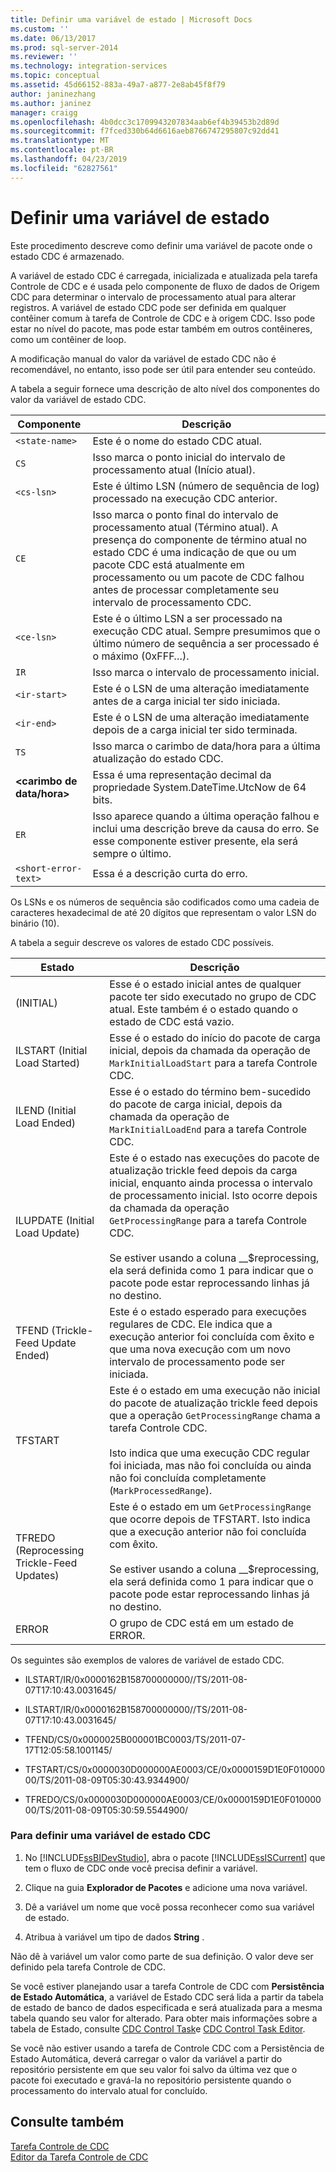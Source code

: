 ```yaml
---
title: Definir uma variável de estado | Microsoft Docs
ms.custom: ''
ms.date: 06/13/2017
ms.prod: sql-server-2014
ms.reviewer: ''
ms.technology: integration-services
ms.topic: conceptual
ms.assetid: 45d66152-883a-49a7-a877-2e8ab45f8f79
author: janinezhang
ms.author: janinez
manager: craigg
ms.openlocfilehash: 4b0dcc3c1709943207834aab6ef4b39453b2d89d
ms.sourcegitcommit: f7fced330b64d6616aeb8766747295807c92dd41
ms.translationtype: MT
ms.contentlocale: pt-BR
ms.lasthandoff: 04/23/2019
ms.locfileid: "62827561"
---
```

# <a name="define-a-state-variable"></a>Definir uma variável de estado
  Este procedimento descreve como definir uma variável de pacote onde o estado CDC é armazenado.  
  
 A variável de estado CDC é carregada, inicializada e atualizada pela tarefa Controle de CDC e é usada pelo componente de fluxo de dados de Origem CDC para determinar o intervalo de processamento atual para alterar registros. A variável de estado CDC pode ser definida em qualquer contêiner comum à tarefa de Controle de CDC e à origem CDC. Isso pode estar no nível do pacote, mas pode estar também em outros contêineres, como um contêiner de loop.  
  
 A modificação manual do valor da variável de estado CDC não é recomendável, no entanto, isso pode ser útil para entender seu conteúdo.  
  
 A tabela a seguir fornece uma descrição de alto nível dos componentes do valor da variável de estado CDC.  
  
|Componente|Descrição|  
|---------------|-----------------|  
|`<state-name>`|Este é o nome do estado CDC atual.|  
|`CS`|Isso marca o ponto inicial do intervalo de processamento atual (Início atual).|  
|`<cs-lsn>`|Este é último LSN (número de sequência de log) processado na execução CDC anterior.|  
|`CE`|Isso marca o ponto final do intervalo de processamento atual (Término atual). A presença do componente de término atual no estado CDC é uma indicação de que ou um pacote CDC está atualmente em processamento ou um pacote de CDC falhou antes de processar completamente seu intervalo de processamento CDC.|  
|`<ce-lsn>`|Este é o último LSN a ser processado na execução CDC atual. Sempre presumimos que o último número de sequência a ser processado é o máximo (0xFFF…).|  
|`IR`|Isso marca o intervalo de processamento inicial.|  
|`<ir-start>`|Este é o LSN de uma alteração imediatamente antes de a carga inicial ter sido iniciada.|  
|`<ir-end>`|Este é o LSN de uma alteração imediatamente depois de a carga inicial ter sido terminada.|  
|`TS`|Isso marca o carimbo de data/hora para a última atualização do estado CDC.|  
|**\<carimbo de data/hora>**|Essa é uma representação decimal da propriedade System.DateTime.UtcNow de 64 bits.|  
|`ER`|Isso aparece quando a última operação falhou e inclui uma descrição breve da causa do erro. Se esse componente estiver presente, ela será sempre o último.|  
|`<short-error-text>`|Essa é a descrição curta do erro.|  
  
 Os LSNs e os números de sequência são codificados como uma cadeia de caracteres hexadecimal de até 20 dígitos que representam o valor LSN do binário (10).  
  
 A tabela a seguir descreve os valores de estado CDC possíveis.  
  
|Estado|Descrição|  
|-----------|-----------------|  
|(INITIAL)|Esse é o estado inicial antes de qualquer pacote ter sido executado no grupo de CDC atual. Este também é o estado quando o estado de CDC está vazio.|  
|ILSTART (Initial Load Started)|Esse é o estado do início do pacote de carga inicial, depois da chamada da operação de `MarkInitialLoadStart` para a tarefa Controle CDC.|  
|ILEND (Initial Load Ended)|Esse é o estado do término bem-sucedido do pacote de carga inicial, depois da chamada da operação de `MarkInitialLoadEnd` para a tarefa Controle CDC.|  
|ILUPDATE (Initial Load Update)|Este é o estado nas execuções do pacote de atualização trickle feed depois da carga inicial, enquanto ainda processa o intervalo de processamento inicial. Isto ocorre depois da chamada da operação `GetProcessingRange` para a tarefa Controle CDC.<br /><br /> Se estiver usando a coluna __$reprocessing, ela será definida como 1 para indicar que o pacote pode estar reprocessando linhas já no destino.|  
|TFEND (Trickle-Feed Update Ended)|Este é o estado esperado para execuções regulares de CDC. Ele indica que a execução anterior foi concluída com êxito e que uma nova execução com um novo intervalo de processamento pode ser iniciada.|  
|TFSTART|Este é o estado em uma execução não inicial do pacote de atualização trickle feed depois que a operação `GetProcessingRange` chama a tarefa Controle CDC.<br /><br /> Isto indica que uma execução CDC regular foi iniciada, mas não foi concluída ou ainda não foi concluída completamente (`MarkProcessedRange`).|  
|TFREDO (Reprocessing Trickle-Feed Updates)|Este é o estado em um `GetProcessingRange` que ocorre depois de TFSTART. Isto indica que a execução anterior não foi concluída com êxito.<br /><br /> Se estiver usando a coluna __$reprocessing, ela será definida como 1 para indicar que o pacote pode estar reprocessando linhas já no destino.|  
|ERROR|O grupo de CDC está em um estado de ERROR.|  
  
 Os seguintes são exemplos de valores de variável de estado CDC.  
  
-   ILSTART/IR/0x0000162B158700000000//TS/2011-08-07T17:10:43.0031645/  
  
-   ILSTART/IR/0x0000162B158700000000//TS/2011-08-07T17:10:43.0031645/  
  
-   TFEND/CS/0x0000025B000001BC0003/TS/2011-07-17T12:05:58.1001145/  
  
-   TFSTART/CS/0x0000030D000000AE0003/CE/0x0000159D1E0F01000000/TS/2011-08-09T05:30:43.9344900/  
  
-   TFREDO/CS/0x0000030D000000AE0003/CE/0x0000159D1E0F01000000/TS/2011-08-09T05:30:59.5544900/  
  
### <a name="to-define-a-cdc-state-variable"></a>Para definir uma variável de estado CDC  
  
1.  No [!INCLUDE[ssBIDevStudio](../../includes/ssbidevstudio-md.md)], abra o pacote [!INCLUDE[ssISCurrent](../../includes/ssiscurrent-md.md)] que tem o fluxo de CDC onde você precisa definir a variável.  
  
2.  Clique na guia **Explorador de Pacotes** e adicione uma nova variável.  
  
3.  Dê a variável um nome que você possa reconhecer como sua variável de estado.  
  
4.  Atribua à variável um tipo de dados **String** .  
  
 Não dê à variável um valor como parte de sua definição. O valor deve ser definido pela tarefa Controle de CDC.  
  
 Se você estiver planejando usar a tarefa Controle de CDC com **Persistência de Estado Automática**, a variável de Estado CDC será lida a partir da tabela de estado de banco de dados especificada e será atualizada para a mesma tabela quando seu valor for alterado. Para obter mais informações sobre a tabela de Estado, consulte [CDC Control Task](../control-flow/cdc-control-task.md)e [CDC Control Task Editor](../cdc-control-task-editor.md).  
  
 Se você não estiver usando a tarefa de Controle CDC com a Persistência de Estado Automática, deverá carregar o valor da variável a partir do repositório persistente em que seu valor foi salvo da última vez que o pacote foi executado e gravá-la no repositório persistente quando o processamento do intervalo atual for concluído.  
  
## <a name="see-also"></a>Consulte também  
 [Tarefa Controle de CDC](../control-flow/cdc-control-task.md)   
 [Editor da Tarefa Controle de CDC](../cdc-control-task-editor.md)  
  
  
